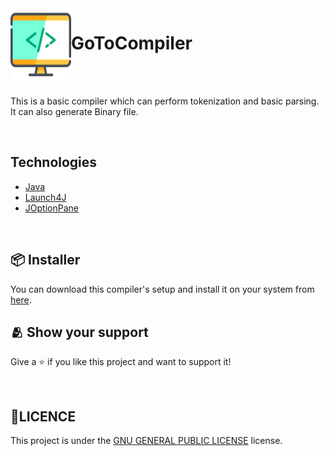 <img align="left" width="97" height="116" src="Resources/compiler-logo.png" /> 


# GoToCompiler


<br/>
<br/>

This is a basic compiler which can perform tokenization and basic parsing. It can also generate Binary file.

<br/>

## Technologies

* [Java](#)
* [Launch4J](#)
* [JOptionPane](#)

<!--
<br/>

## Contributors

* [Ishu Raj](https://github.com/RajIshu)

-->

<br/>

## 	:package: Installer
You can download this compiler's setup and install it on your system from [here](https://upesstd-my.sharepoint.com/:f:/g/personal/500083128_stu_upes_ac_in/EryhWqhl0OdOpf7OkLl6HBUBqiginF4304hkNDt5v0-wJA?e=oXxBvD).


## :people_hugging: Show your support
Give a ⭐️ if you like this project and want to support it!

<br/>

## 📝LICENCE
This project is under the [GNU GENERAL PUBLIC LICENSE](./LICENSE) license.

